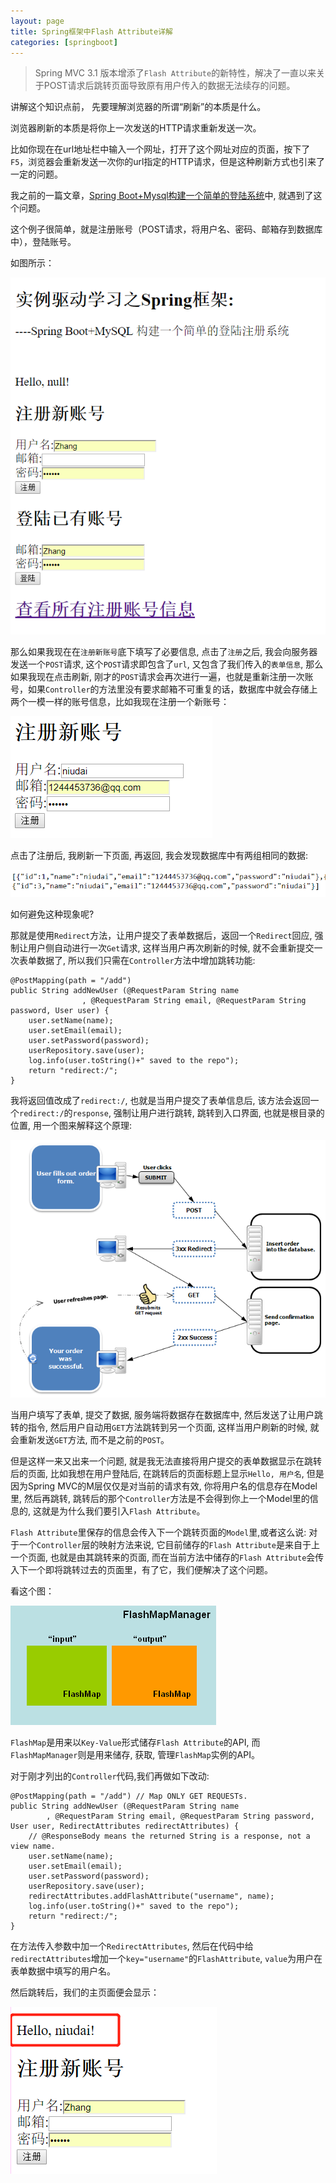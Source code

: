 ```yaml
---
layout: page
title: Spring框架中Flash Attribute详解
categories: [springboot]
---
```

>Spring MVC 3.1 版本增添了`Flash Attribute`的新特性，解决了一直以来关于POST请求后跳转页面导致原有用户传入的数据无法续存的问题。

讲解这个知识点前， 先要理解浏览器的所谓“刷新”的本质是什么。

浏览器刷新的本质是将你上一次发送的HTTP请求重新发送一次。

比如你现在在url地址栏中输入一个网址，打开了这个网址对应的页面，按下了`F5`，浏览器会重新发送一次你的url指定的HTTP请求，但是这种刷新方式也引来了一定的问题。

我之前的一篇文章，[Spring Boot+Mysql构建一个简单的登陆系统](https://zhuanlan.zhihu.com/p/55796334)中, 就遇到了这个问题。

这个例子很简单，就是注册账号（POST请求，将用户名、密码、邮箱存到数据库中），登陆账号。

如图所示：

![Image](../images/springboot-flashAttribute/1.jpg)

那么如果我现在在`注册新账号`底下填写了必要信息, 点击了`注册`之后, 我会向服务器发送一个`POST`请求, 这个`POST`请求即包含了`url`, 又包含了我们传入的`表单信息`, 那么如果我现在点击刷新, 刚才的`POST`请求会再次进行一遍，也就是重新注册一次账号，如果`Controller`的方法里没有要求邮箱不可重复的话，数据库中就会存储上两个一模一样的账号信息，比如我现在注册一个新账号：

![Image](../images/springboot-flashAttribute/2.png)

点击了注册后, 我刷新一下页面, 再返回, 我会发现数据库中有两组相同的数据:

![Image](../images/springboot-flashAttribute/3.png)

如何避免这种现象呢?

那就是使用`Redirect`方法，让用户提交了表单数据后，返回一个`Redirect`回应, 强制让用户侧自动进行一次`Get`请求, 这样当用户再次刷新的时候, 就不会重新提交一次表单数据了, 所以我们只需在`Controller`方法中增加跳转功能:

```
@PostMapping(path = "/add")
public String addNewUser (@RequestParam String name
                , @RequestParam String email, @RequestParam String password, User user) {
    user.setName(name);
    user.setEmail(email);
    user.setPassword(password);
    userRepository.save(user);
    log.info(user.toString()+" saved to the repo");
    return "redirect:/";
}
```
我将返回值改成了`redirect:/`, 也就是当用户提交了表单信息后, 该方法会返回一个`redirect:/`的`response`, 强制让用户进行跳转, 跳转到入口界面, 也就是根目录的位置, 用一个图来解释这个原理:

![Image](../images/springboot-flashAttribute/4.png)

当用户填写了表单, 提交了数据, 服务端将数据存在数据库中, 然后发送了让用户跳转的指令, 然后用户自动用`GET`方法跳转到另一个页面, 这样当用户刷新的时候, 就会重新发送`GET`方法, 而不是之前的`POST`。

但是这样一来又出来一个问题, 就是我无法直接将用户提交的表单数据显示在跳转后的页面, 比如我想在用户登陆后, 在跳转后的页面标题上显示`Hello, 用户名`, 但是因为Spring MVC的M层仅仅是对当前的请求有效, 你将用户名的信息存在Model里, 然后再跳转, 跳转后的那个`Controller`方法是不会得到你上一个Model里的信息的, 这就是为什么我们要引入`Flash Attribute`。

`Flash Attribute`里保存的信息会传入下一个跳转页面的`Model`里,或者这么说: 对于一个`Controller`层的映射方法来说, 它目前储存的`Flash Attribute`是来自于上一个页面, 也就是由其跳转来的页面, 而在当前方法中储存的`Flash Attribute`会传入下一个即将跳转过去的页面里，有了它，我们便解决了这个问题。

看这个图：

![Image](../images/springboot-flashAttribute/5.png)

`FlashMap`是用来以`Key-Value`形式储存`Flash Attribute`的API, 而`FlashMapManager`则是用来储存, 获取, 管理`FlashMap`实例的API。

对于刚才列出的`Controller`代码,我们再做如下改动:

```
@PostMapping(path = "/add") // Map ONLY GET REQUESTs.
public String addNewUser (@RequestParam String name
        , @RequestParam String email, @RequestParam String password, User user, RedirectAttributes redirectAttributes) {
    // @ResponseBody means the returned String is a response, not a view name.
    user.setName(name);
    user.setEmail(email);
    user.setPassword(password);
    userRepository.save(user);
    redirectAttributes.addFlashAttribute("username", name);
    log.info(user.toString()+" saved to the repo");
    return "redirect:/";
}
```
在方法传入参数中加一个`RedirectAttributes`, 然后在代码中给`redirectAttributes`增加一个`key="username"`的`FlashAttribute`, `value`为用户在表单数据中填写的用户名。

然后跳转后，我们的主页面便会显示：

![Image](../images/springboot-flashAttribute/6.png)
